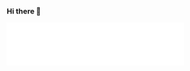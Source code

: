 ### Hi there 👋

<img align="center" src="/metrics.plugin.topics.icons.svg" alt="Metrics" width="400">
